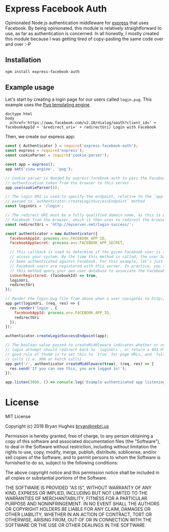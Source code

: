 # Express Facebook Auth

Opinionated Node.js authentication middleware for [express](http://expressjs.com/) that uses Facebook. By being opinionated, this module is relatively straightforward to use, as far as authentication is concerned. In all honestly, I mostly created this module because I was getting tired of copy-pasting the same code over and over :-P

## Installation

```Bash
npm install express-facebook-auth
```
## Example usage

Let's start by creating a login page for our users called `login.pug`. This example uses the [Pug templating engine](https://pugjs.org/api/getting-started.html).

```Pug
doctype html
body
  a(href='https://www.facebook.com/v2.10/dialog/oauth?client_id=' + facebookAppId + '&redirect_uri=' + redirectUri) Login with Facebook
```

Then, we create our express app:

```JavaScript
const { Authenticator } = require('express-facebook-auth');
const express = require('express');
const cookieParser = require('cookie-parser');

const app = express();
app.set('view engine', 'pug');

// Cookie parser is Needed by express-facebook-auth to pass the Facebook
// authentication token from the browser to this server
app.use(cookieParser());

// The login URI is used to specify the endpoint, relative to the `app` property
// passed to `authenticator.createLoginSuccessEndpoint` method
const loginUri = '/login';

// The redirect URI must be a fully qualified domain name, as this is passed to
// Facebook from the browser, which it then uses to redirect the browser on its own
const redirectUri = 'http://myserver.net/login-success/';

const authenticator = new Authenticator({
  facebookAppId: process.env.FACEBOOK_APP_ID,
  facebookAppSecret: process.env.FACEBOOK_APP_SECRET,

  // This callback is used to determine if the given Facebook user is allowed to
  // access your system. By the time this method is called, the user has already
  // been authenticated against Facebook. For this example, let's just say all
  // Facebook users are registered with this server. In practice, you should have
  // this method query your own user database to associate the Facebook ID with your user
  isUserRegistered: (facebookId) => true,
  loginUri,
  redirectUri
});

// Render the login.pug file from above when a user navigates to http://myserver.net/login
app.get(loginUri, (req, res) => {
  res.render('login', {
    facebookAppId: process.env.FACEBOOK_APP_ID,
    redirectUri
  });
});

authenticator.createLoginSuccessEndpoint(app);

// The boolean value passed to createMiddleware indicates whether or not a failed
// login attempt should redirect back to `loginUri`, or return a 401 HTTP code. A
// good rule of thumb is to set this to `true` for page URLs, and `false` for API
// calls (i.e. XHR or Fetch calls)
app.get('/', authenticator.createMiddleware(true), (req, res) => {
  res.send('If you can see this, you are logged in!');
});

app.listen(3000, () => console.log('Example authenticated app listening on port 3000!'));
```

# License

MIT License

Copyright (c) 2018 Bryan Hughes <bryan@nebri.us>

Permission is hereby granted, free of charge, to any person obtaining a copy
of this software and associated documentation files (the "Software"), to deal
in the Software without restriction, including without limitation the rights
to use, copy, modify, merge, publish, distribute, sublicense, and/or sell
copies of the Software, and to permit persons to whom the Software is
furnished to do so, subject to the following conditions:

The above copyright notice and this permission notice shall be included in all
copies or substantial portions of the Software.

THE SOFTWARE IS PROVIDED "AS IS", WITHOUT WARRANTY OF ANY KIND, EXPRESS OR
IMPLIED, INCLUDING BUT NOT LIMITED TO THE WARRANTIES OF MERCHANTABILITY,
FITNESS FOR A PARTICULAR PURPOSE AND NONINFRINGEMENT. IN NO EVENT SHALL THE
AUTHORS OR COPYRIGHT HOLDERS BE LIABLE FOR ANY CLAIM, DAMAGES OR OTHER
LIABILITY, WHETHER IN AN ACTION OF CONTRACT, TORT OR OTHERWISE, ARISING FROM,
OUT OF OR IN CONNECTION WITH THE SOFTWARE OR THE USE OR OTHER DEALINGS IN THE
SOFTWARE.
